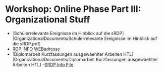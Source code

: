 # Workshop: Online Phase Part III: Organizational Stuff
- [Schülerrelevante Ereignisse im Hinblick auf die sRDP](OrganizationalDocuments/Schülerrelevante Ereignisse im Hinblick auf die sRDP.pdf)
- [RDP INFO WEBadresse](OrganizationalDocuments/RDP_INFO_WEBadresse.docx)
- [Diplomarbeit Kurzfassungen ausgewaehlter Arbeiten HTL](OrganizationalDocuments/Diplomarbeit Kurzfassungen ausgewaehlter Arbeiten HTL)
 -[SRDP Info File](SRDP_Info.ppt)
